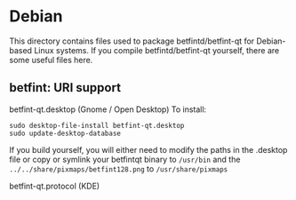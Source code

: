 
Debian
====================
This directory contains files used to package betfintd/betfint-qt
for Debian-based Linux systems. If you compile betfintd/betfint-qt yourself, there are some useful files here.

## betfint: URI support ##


betfint-qt.desktop  (Gnome / Open Desktop)
To install:

	sudo desktop-file-install betfint-qt.desktop
	sudo update-desktop-database

If you build yourself, you will either need to modify the paths in
the .desktop file or copy or symlink your betfintqt binary to `/usr/bin`
and the `../../share/pixmaps/betfint128.png` to `/usr/share/pixmaps`

betfint-qt.protocol (KDE)

